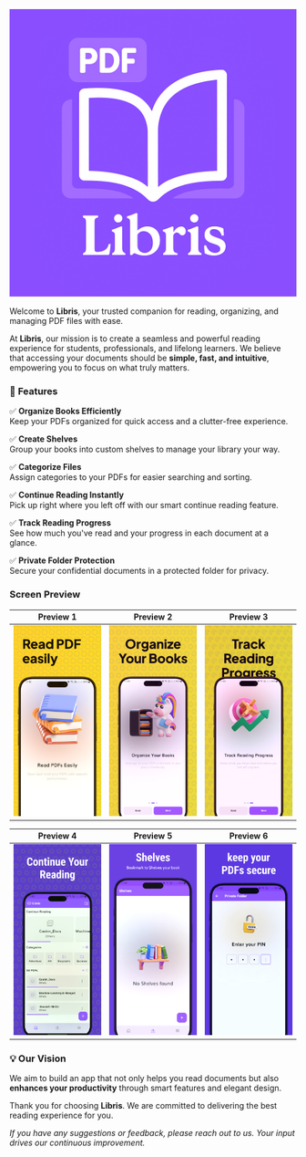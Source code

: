
![Libris](/assets/images/logo.png) 

Welcome to **Libris**, your trusted companion for reading, organizing, and managing PDF files with ease.

At **Libris**, our mission is to create a seamless and powerful reading experience for students, professionals, and lifelong learners. We believe that accessing your documents should be **simple, fast, and intuitive**, empowering you to focus on what truly matters.

### 🚀 **Features**

✅ **Organize Books Efficiently**  
Keep your PDFs organized for quick access and a clutter-free experience.

✅ **Create Shelves**  
Group your books into custom shelves to manage your library your way.

✅ **Categorize Files**  
Assign categories to your PDFs for easier searching and sorting.

✅ **Continue Reading Instantly**  
Pick up right where you left off with our smart continue reading feature.

✅ **Track Reading Progress**  
See how much you've read and your progress in each document at a glance.

✅ **Private Folder Protection**  
Secure your confidential documents in a protected folder for privacy.

### Screen Preview

| Preview 1 | Preview 2 | Preview 3 |
|-----------|-----------|-----------|
| ![Libris App Preview](/ART/screenshot_1.png) | ![Libris App Preview](/ART/screenshot_2.png) | ![Libris App Preview](/ART/screenshot_3.png) |

| Preview 4 | Preview 5 | Preview 6 |
|-----------|-----------|-----------|
| ![Libris App Preview](/ART/screenshot_4.png) | ![Libris App Preview](/ART/screenshot_5.png) | ![Libris App Preview](/ART/screenshot_6.png) |


### 💡 **Our Vision**

We aim to build an app that not only helps you read documents but also **enhances your productivity** through smart features and elegant design.

Thank you for choosing **Libris**. We are committed to delivering the best reading experience for you.

_If you have any suggestions or feedback, please reach out to us. Your input drives our continuous improvement._
